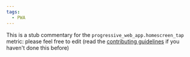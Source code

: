 ```yaml
---
tags:
  - PWA
---
```


This is a stub commentary for the `progressive_web_app.homescreen_tap` metric: please feel free to edit (read the
[contributing guidelines](https://github.com/mozilla/glean-annotations/blob/main/CONTRIBUTING.md)
if you haven't done this before)

